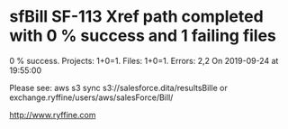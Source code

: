 # sfBill SF-113 Xref path completed with 0 % success and 1 failing files

0 % success. Projects: 1+0=1.  Files: 1+0=1. Errors: 2,2  On 2019-09-24 at 19:55:00



Please see: aws s3 sync s3://salesforce.dita/resultsBille or exchange.ryffine/users/aws/salesForce/Bill/

http://www.ryffine.com
